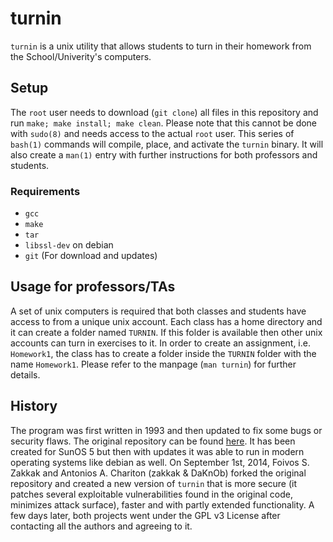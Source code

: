 turnin
======

```turnin``` is a unix utility that allows students to turn in their
homework from the School/Univerity's computers.

## Setup

The ```root``` user needs to download (```git clone```) all files in
this repository and run ```make; make install; make clean```.  Please
note that this cannot be done with ```sudo(8)``` and needs access to
the actual ```root``` user.  This series of ```bash(1)``` commands
will compile, place, and activate the ```turnin``` binary.  It will
also create a ```man(1)``` entry with further instructions for both
professors and students.

### Requirements
* ```gcc```
* ```make```
* ```tar```
* ```libssl-dev``` on debian
* ```git``` (For download and updates)

## Usage for professors/TAs

A set of unix computers is required that both classes and students
have access to from a unique unix account.  Each class has a home
directory and it can create a folder named ```TURNIN```.  If this
folder is available then other unix accounts can turn in exercises to
it.  In order to create an assignment, i.e. ```Homework1```, the class
has to create a folder inside the ```TURNIN``` folder with the name
```Homework1```.  Please refer to the manpage (```man turnin```) for
further details.

## History

The program was first written in 1993 and then updated to fix some
bugs or security flaws. The original repository can be found
[here](https://github.com/ucsb-cs/turnin). It has been created for
SunOS 5 but then with updates it was able to run in modern operating
systems like debian as well. On September 1st, 2014, Foivos S. Zakkak
and Antonios A. Chariton (zakkak & DaKnOb) forked the original
repository and created a new version of ```turnin``` that is more
secure (it patches several exploitable vulnerabilities found in the
original code, minimizes attack surface), faster and with partly
extended functionality. A few days later, both projects went under the
GPL v3 License after contacting all the authors and agreeing to it.
